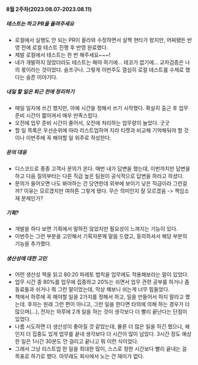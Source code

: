 #### 8월 2주차(2023.08.07-2023.08.11)

##### 테스트는 하고 PR을 올려주세요

- 로컬에서 실행도 안 되는 PR이 올라와 수정하면서 살짝 현타가 왔지만, 어찌됐든 반영 전에 로컬 테스트 진행 후 반영 완료했다.
- 제발 로컬에서 테스트는 한 번 해주세요~~~!
- 내가 개발하지 않았더라도 테스트는 해야 하기에... 테코가 없기에... 교차검증은 나의 몫이라는 것이었다. 슬프구나. 그렇게 이번주도 열심히 로컬 테스트를 수제로 했다는 슬픈 이야기다. 

##### 내일 할 일은 퇴근 전에 정리하기

- 매일 일지에 쓰긴 했지만, 아예 시간을 정해서 쓰기 시작했다. 확실히 출근 후 업무 준비 시간이 짧아져서 매우 만족스럽다. 
- 오전에 업무 준비 시간이 줄어서, 오전에 처리하는 업무량이 늘었다. 굿굿
- 할 일 목록은 우선순위에 따라 리스트업하며 지라 티켓과 비교해 기억해둬야 할 것이나 이번주에 꼭 해야할 일 위주로 작성한다.

##### 문의 대응

- 디스코드로 종종 고객사 문의가 온다. 매번 내가 답변을 했는데, 이번까지만 답변을 하고 다음 질의부터는 다른 직급 높은 팀원이 공식적으로 답변을 하라고 하셨다. 
- 문의가 들어오면 나도 봐야하는 건 당연한데 외부에 보이기 낮은 직급이라 그런걸까? 이유는 모르겠지만 여하튼 그렇게 됐다. 무슨 의미인지 잘 모르겠음 -> 책임소재 문제인가? 

##### 기획?

- 개발을 하다 보면 기획에서 말하진 않았지만 필요성이 느껴지는 기능이 있다. 
- 이번주는 그런 부분을 고민해서 기획자분께 말씀 드렸고, 동의하셔서 해당 부분의 기능을 추가했다. 

##### 생산성에 대한 고민

- 어떤 생산성 책을 읽고 80:20 파레토 법칙을 업무에도 적용해보라는 말이 있었다.
- 업무 시간 중 80%를 업무에 집중하고 20%는 쉬면서 업무 관련 공부를 하거나 좀 동료들과 쉬거나 뭐 그런 말이었는데, 막상 해보니 쉬는게 너무 힘들었다.
- 책에서 하루에 꼭 해야할 일을 2가지를 정해서 하고, 일을 만들어서 하지 말라고 했는데. 후자는 원래 그런 편이 아니고, 그런 일을 한다면 타의에 의해 하는 경우가 더 많으며(...), 전자는 하루에 2개 일을 하는 것이 생각보다 더 빨리 끝난다는 단점이 있었다.
- 나름 시도하면 더 생산성이 좋아질 것 같았는데, 물론 더 많은 일을 하긴 했으나, 왜인지 더 집중도 있게 업무를 끝내 생각보다 더 시간이 많이 남았다. 3시간 정도 예상한 일은 1시간 30분도 안 걸리고 끝나고 뭐 이런 식이었다. 
- 그래서 그냥 리스트업 한 일을 최대한 많이, 스스로 정한 시간보다 빨리 끝내는 걸 목표로 하기로 했다. 아무래도 회사에서 노는 건 재미가 없다. 